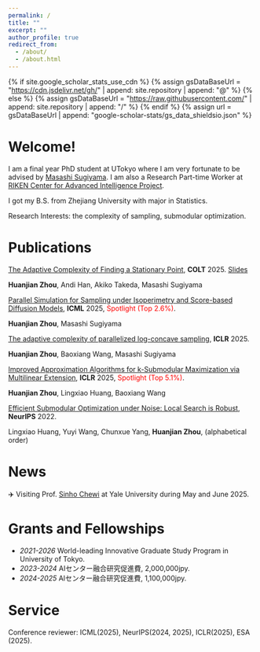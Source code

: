 ```yaml
---
permalink: /
title: ""
excerpt: ""
author_profile: true
redirect_from: 
  - /about/
  - /about.html
---
```


{% if site.google_scholar_stats_use_cdn %}
{% assign gsDataBaseUrl = "https://cdn.jsdelivr.net/gh/" | append: site.repository | append: "@" %}
{% else %}
{% assign gsDataBaseUrl = "https://raw.githubusercontent.com/" | append: site.repository | append: "/" %}
{% endif %}
{% assign url = gsDataBaseUrl | append: "google-scholar-stats/gs_data_shieldsio.json" %}

<span class='anchor' id='about-me'></span>

#  Welcome!

I am a final year PhD student at UTokyo where I am very fortunate to be advised by [Masashi Sugiyama](http://www.ms.k.u-tokyo.ac.jp/sugi/). I am also a Research Part-time Worker at [RIKEN Center for Advanced Intelligence Project](https://www.riken.jp/en/research/labs/aip/index.html).

I got my B.S. from Zhejiang University with major in Statistics.

Research Interests: the complexity of sampling, submodular optimization.


#  Publications 

[The Adaptive Complexity of Finding a Stationary Point](https://www.arxiv.org/abs/2505.09045), **COLT** 2025. [Slides](https://drive.google.com/file/d/1Q7B1zQCiuCF6SmBI4Li-WJAJfKg82_XJ/view?usp=sharing)

**Huanjian Zhou**, Andi Han, Akiko Takeda, Masashi Sugiyama

[Parallel Simulation for Sampling under Isoperimetry and Score-based Diffusion Models](https://arxiv.org/abs/2412.07435), **ICML** 2025, <font color='red'>Spotlight (Top 2.6%)</font>.

**Huanjian Zhou**, Masashi Sugiyama

[The adaptive complexity of parallelized log-concave sampling](https://openreview.net/forum?id=EeqlkPpaV8), **ICLR** 2025.

**Huanjian Zhou**, Baoxiang Wang, Masashi Sugiyama

[Improved Approximation Algorithms for k-Submodular Maximization via Multilinear Extension](https://openreview.net/forum?id=EPHsIa0Ytg), **ICLR** 2025,  <font color='red'>Spotlight (Top 5.1%)</font>.

**Huanjian Zhou**, Lingxiao Huang, Baoxiang Wang

[Efficient Submodular Optimization under Noise: Local Search is Robust](https://proceedings.neurips.cc/paper_files/paper/2022/hash/a774503daed55eb53c634847ae071ec7-Abstract-Conference.html), **NeurIPS** 2022.

Lingxiao Huang, Yuyi Wang, Chunxue Yang, **Huanjian Zhou**, (alphabetical order)

# News

✈️ Visiting Prof. [Sinho Chewi](https://chewisinho.github.io/) at Yale University during May and June 2025.


#  Grants and Fellowships

- *2021-2026* World-leading Innovative Graduate Study Program in University of Tokyo.
- *2023-2024* AIセンター融合研究促進費, 2,000,000jpy.
- *2024-2025* AIセンター融合研究促進費, 1,100,000jpy.

#  Service
Conference reviewer: ICML(2025), NeurIPS(2024, 2025), ICLR(2025), ESA (2025).



